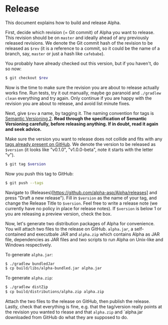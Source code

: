 # Release

This document explains how to build and release Alpha.

First, decide which revision (= Git commit) of Alpha you want to release. This revision should be on `master`
and ideally ahead of any previously released revisions. We denote the Git commit hash of the revision to be
released as `$rev` (it is a reference to a commit, so it could be the name of a branch, say, `master` or just
a hash like `cafebabe`).

You probably have already checked out this version, but if you haven't, do so now:

```bash
$ git checkout $rev
```

Now is the time to make sure the revision you are about to release actually works fine. Run tests, try it out
manually, maybe go paranoid and `./gradlew clean` everything and try again. Only continue if you are happy with
the revision you are about to release, and avoid list minute fixes.

Next, give `$rev` a name, by tagging it. The naming convention for tags is
[Semantic Versioning 2](http://semver.org/spec/v2.0.0.html). **Read through the specification of Semantic
Versioning carefully, before releasing anything. If in doubt, read it again and seek advice.**

Make sure the version you want to release does not collide and fits with any
[tags already present on GitHub](https://github.com/alpha-asp/Alpha/tags). We denote the version to be released
as `$version` (it looks like "v0.1.0", "v1.0.0-beta", note it starts with the letter "v").

```bash
$ git tag $version
```

Now you push this tag to GitHub:

```bash
$ git push --tags
```

Navigate to (Releases)[https://github.com/alpha-asp/Alpha/releases] and press "Draft a new release"). Fill in `$version`
as the name of your tag, and change the Release Title to `$version`. Feel free to write a release note (we currently
have no policy in place for release notes). If `$version` is below 1 or you are releasing a preview version, check the
box.

Now, let's generate two distribution packages of Alpha for convenience. You will attach two files to the release on
GitHub. `alpha.jar`, a self-contained and executbale JAR and `alpha.zip` which contains Alpha as JAR file, dependencies
as JAR files and two scripts to run Alpha on Unix-like and Windows respectively.

To generate `alpha.jar`:

```bash
$ ./gradlew bundledJar
$ cp build/libs/alpha-bundled.jar alpha.jar
```

To generate `alpha.zip`:

```bash
$ ./gradlew distZip
$ cp build/distributions/alpha.zip alpha.zip
```

Attach the two files to the release on GitHub, then publish the release. Lastly, check that everything is fine,
e.g. that the tag/version really points at the revision you wanted to rlease and that `alpha.zip` and `alpha.jar
downloaded from GitHub do what they are supposed to do.

